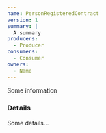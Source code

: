 ```yaml
---
name: PersonRegisteredContract
version: 1
summary: |
  A summary
producers:
  - Producer
consumers:
  - Consumer
owners:
  - Name
---
```


<Admonition>Some information</Admonition>

### Details

Some details...

<Schema />